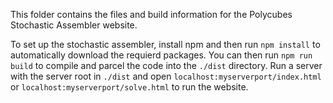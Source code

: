 This folder contains the files and build information for the Polycubes Stochastic Assembler website.

To set up the stochastic assembler, install npm and then run `npm install` to automatically download the requierd packages. You can then run `npm run build` to compile and parcel the code into the `./dist` directory. Run a server with the server root in `./dist` and open `localhost:myserverport/index.html` or `localhost:myserverport/solve.html` to run the website.